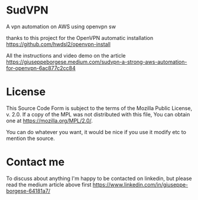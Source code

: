 # SudVPN
A vpn automation on AWS using openvpn sw

thanks to this project for the OpenVPN automatic installation https://github.com/hwdsl2/openvpn-install

All the instructions and video demo on the article https://giuseppeborgese.medium.com/sudvpn-a-strong-aws-automation-for-openvpn-6ac877c2cc84

# License 
This Source Code Form is subject to the terms of the Mozilla Public
License, v. 2.0. If a copy of the MPL was not distributed with this
file, You can obtain one at https://mozilla.org/MPL/2.0/.

You can do whatever you want, it would be nice if you use it modify etc to mention the source.

# Contact me 
To discuss about anything I'm happy to be contacted on linkedin, but please read the medium article above first
https://www.linkedin.com/in/giuseppe-borgese-64181a7/ 